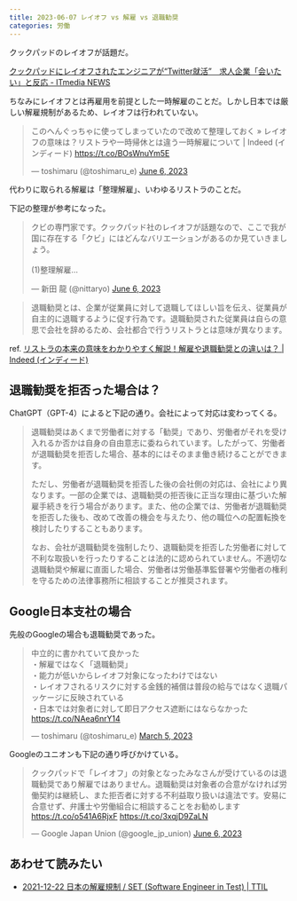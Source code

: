```yaml
---
title: 2023-06-07 レイオフ vs 解雇 vs 退職勧奨
categories: 労働
---
```


クックパッドのレイオフが話題だ。

[クックパッドにレイオフされたエンジニアが“Twitter就活”　求人企業「会いたい」と反応 - ITmedia NEWS](https://www.itmedia.co.jp/news/articles/2306/06/news099.html)

ちなみにレイオフとは再雇用を前提とした一時解雇のことだ。しかし日本では厳しい解雇規制があるため、レイオフは行われていない。

<blockquote class="twitter-tweet"><p lang="ja" dir="ltr">このへんぐっちゃに使ってしまっていたので改めて整理しておく » レイオフの意味は？リストラや一時帰休とは違う一時解雇について | Indeed (インディード) <a href="https://t.co/BOsWnuYm5E">https://t.co/BOsWnuYm5E</a></p>&mdash; toshimaru (@toshimaru_e) <a href="https://twitter.com/toshimaru_e/status/1665906159000354817?ref_src=twsrc%5Etfw">June 6, 2023</a></blockquote> <script async src="https://platform.twitter.com/widgets.js" charset="utf-8"></script>

代わりに取られる解雇は「整理解雇」、いわゆるリストラのことだ。

下記の整理が参考になった。

<blockquote class="twitter-tweet"><p lang="ja" dir="ltr">クビの専門家です。クックパッド社のレイオフが話題なので、ここで我が国に存在する「クビ」にはどんなバリエーションがあるのか見ていきましょう。<br><br>(1)整理解雇…</p>&mdash; 新田 龍 (@nittaryo) <a href="https://twitter.com/nittaryo/status/1666061349976416257?ref_src=twsrc%5Etfw">June 6, 2023</a></blockquote> <script async src="https://platform.twitter.com/widgets.js" charset="utf-8"></script>

> 退職勧奨とは、企業が従業員に対して退職してほしい旨を伝え、従業員が自主的に退職するように促す行為です。退職勧奨された従業員は自らの意思で会社を辞めるため、会社都合で行うリストラとは意味が異なります。

ref. [リストラの本来の意味をわかりやすく解説！解雇や退職勧奨との違いは？ \| Indeed (インディード)](https://jp.indeed.com/career-advice/career-development/restructuring-meaning)

## 退職勧奨を拒否った場合は？

ChatGPT（GPT-4）によると下記の通り。会社によって対応は変わってくる。

> 退職勧奨はあくまで労働者に対する「勧奨」であり、労働者がそれを受け入れるか否かは自身の自由意志に委ねられています。したがって、労働者が退職勧奨を拒否した場合、基本的にはそのまま働き続けることができます。
>
> ただし、労働者が退職勧奨を拒否した後の会社側の対応は、会社により異なります。一部の企業では、退職勧奨の拒否後に正当な理由に基づいた解雇手続きを行う場合があります。また、他の企業では、労働者が退職勧奨を拒否した後も、改めて改善の機会を与えたり、他の職位への配置転換を検討したりすることもあります。
>
> なお、会社が退職勧奨を強制したり、退職勧奨を拒否した労働者に対して不利な取扱いを行ったりすることは法的に認められていません。不適切な退職勧奨や解雇に直面した場合、労働者は労働基準監督署や労働者の権利を守るための法律事務所に相談することが推奨されます。

## Google日本支社の場合

先般のGoogleの場合も退職勧奨であった。

<blockquote class="twitter-tweet"><p lang="ja" dir="ltr">中立的に書かれていて良かった<br>・解雇ではなく「退職勧奨」<br>・能力が低いからレイオフ対象になったわけではない<br>・レイオフされるリスクに対する金銭的補償は普段の給与ではなく退職パッケージに反映されている<br>・日本では対象者に対して即日アクセス遮断にはならなかった<a href="https://t.co/NAea6nrY14">https://t.co/NAea6nrY14</a></p>&mdash; toshimaru (@toshimaru_e) <a href="https://twitter.com/toshimaru_e/status/1632259353104515074?ref_src=twsrc%5Etfw">March 5, 2023</a></blockquote>

Googleのユニオンも下記の通り呼びかけている。

<blockquote class="twitter-tweet"><p lang="ja" dir="ltr">クックパッドで「レイオフ」の対象となったみなさんが受けているのは退職勧奨であり解雇ではありません。退職勧奨は対象者の合意がなければ労働契約は継続し、また拒否者に対する不利益取り扱いは違法です。安易に合意せず、弁護士や労働組合に相談することをお勧めします <a href="https://t.co/o541A6RjxF">https://t.co/o541A6RjxF</a> <a href="https://t.co/3xqjD9ZaLN">https://t.co/3xqjD9ZaLN</a></p>&mdash; Google Japan Union (@google_jp_union) <a href="https://twitter.com/google_jp_union/status/1666061096275558402?ref_src=twsrc%5Etfw">June 6, 2023</a></blockquote> <script async src="https://platform.twitter.com/widgets.js" charset="utf-8"></script>

## あわせて読みたい

- [2021-12-22 日本の解雇規制 / SET (Software Engineer in Test) \| TTIL](/2021-12-22)
